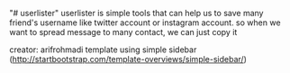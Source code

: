 "# userlister" 
userlister is simple tools that can help us to save many friend's username like twitter account or instagram account. 
so when we want to spread message to many contact, we can just copy it

creator: arifrohmadi
template using simple sidebar (http://startbootstrap.com/template-overviews/simple-sidebar/)
